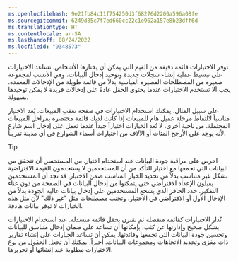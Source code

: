 ```yaml
---
ms.openlocfilehash: 9e21fb84c11f754250d3f68276d2200a596a08fe
ms.sourcegitcommit: 6249d85c7f7ed660cc22c1e962a157e8b23dff6d
ms.translationtype: HT
ms.contentlocale: ar-SA
ms.lasthandoff: 08/24/2022
ms.locfileid: "9348573"
---
```

توفر الاختيارات قائمة دقيقة من القيم التي يمكن أن يختارها الأشخاص. تساعد الاختيارات على تبسيط عملية إنشاء سجلات جديدة وتوحيد إدخال البيانات، وهي الأنسب لمجموعة صغيرة من المصطلحات القصيرة القياسية بدلاً من قائمة طويلة من الإدخالات المعقدة. يجب ألا تستخدم الاختيارات عندما يحتوي الحقل عادةً على إدخالات فريدة لا يمكن توحيدها بسهولة.

على سبيل المثال، يمكنك استخدام الاختيارات في صفحة تعقب المبيعات.
يُعد الاختيار مناسباً لالتقاط مرحلة عميل هام للمبيعات إذا كانت لديك قائمة مختصرة بمراحل المبيعات المحتملة. من ناحية أخرى، لا تُعد الخيارات اختياراً جيداً عندما تعمل على إدخال اسم شارع لأنه يوجد على الأرجح المئات أو الآلاف من اختيارات أسماء الشوارع في أي مدينة تقريباً.

> [!TIP]
> احرص على مراقبة جودة البيانات عند استخدام اختيار. من المستحسن أن تتحقق من البيانات التي تجمعها مع اختيار للتأكد من أن المستخدمين لا يستخدمون القيمة الافتراضية بشكل غير متناسب بدلاً من تحديد الخيار المناسب ضمن الاختيار. قد تجد أن المستخدمين يقبلون الإعداد الافتراضي حتى يتمكنوا من إدخال البيانات في الصفحة من دون عناء التفكير. حدد الحافز الذي يشجع المستخدمين على إدخال بيانات عالية الجودة بدلاً من الإدخال الأول أو الافتراضي في الاختيار، وتجنب مصطلحات مثل "غير ذلك" لأن مثل هذه الخيارات لا توفر بيانات هادفة.

تُدار الاختيارات كقائمة منفصلة ثم تقترن بحقل قائمة منسدلة. عند استخدام الاختيارات بشكل صحيح وإدارتها عن كثب، بإمكانها أن تساعد على ضمان إدخال متناسق للبيانات وتحسين جودة البيانات التي تجمعها وفائدتها. يمكن أن تساعد الخيارات على إنشاء تقارير ذات مغزى وتحديد الاتجاهات ومجموعات البيانات. أخيراً، يمكنك أن تجعل الحقول من نوع الاختيارات مطلوبة عند إنشائها أو تحريرها.

 
